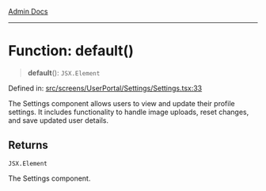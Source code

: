 [Admin Docs](/)

***

# Function: default()

> **default**(): `JSX.Element`

Defined in: [src/screens/UserPortal/Settings/Settings.tsx:33](https://github.com/abhassen44/talawa-admin/blob/bb7b6d5252385a81ad100b897eb0cba4f7ba10d2/src/screens/UserPortal/Settings/Settings.tsx#L33)

The Settings component allows users to view and update their profile settings.
It includes functionality to handle image uploads, reset changes, and save updated user details.

## Returns

`JSX.Element`

The Settings component.
